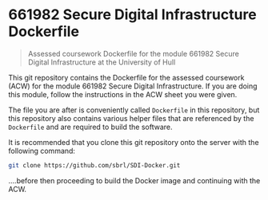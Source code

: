 # 661982 Secure Digital Infrastructure Dockerfile

> Assessed coursework Dockerfile for the module 661982 Secure Digital Infrastructure at the University of Hull

This git repository contains the Dockerfile for the assessed coursework (ACW) for the module 661982 Secure Digital Infrastructure. If you are doing this module, follow the instructions in the ACW sheet you were given.


The file you are after is conveniently called `Dockerfile` in this repository, but this repository also contains various helper files that are referenced by the `Dockerfile` and are required to build the software.

It is recommended that you clone this git repository onto the server with the following command:

```bash
git clone https://github.com/sbrl/SDI-Docker.git
```

....before then proceeding to build the Docker image and continuing with the ACW.
